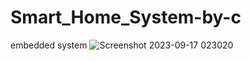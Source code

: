 # Smart_Home_System-by-c
embedded system 
![Screenshot 2023-09-17 023020](https://github.com/AhmedElshewemy/Smart_Home_System-by-c/assets/96390565/4c39aba1-f446-44ab-a8f6-0c5c4d7848bd)
